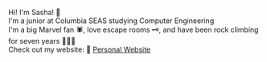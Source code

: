 Hi! I'm Sasha! 👋  
I'm a junior at Columbia SEAS studying Computer Engineering  
I'm a big Marvel fan 🕷, love escape rooms 🗝️, and have been rock climbing for seven years 🧗🏻‍♀️    
Check out my website: 🔗 [Personal Website]((https://sisler101.github.io/portfolio/))



